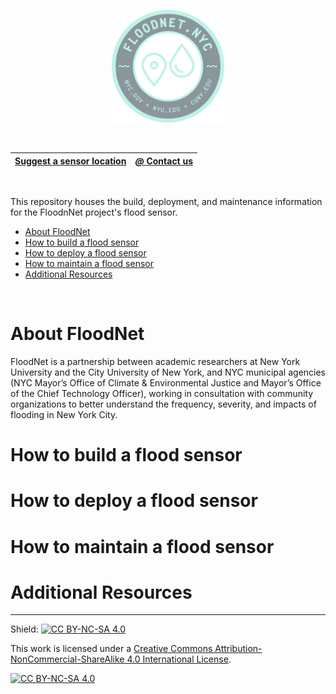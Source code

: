 
<p align="center">
    <a href="https://www.floodnet.nyc/">
        <img src="img/logo.png" height="180">
    </a>
</p>

<br>


| [Suggest a sensor location](https://docs.google.com/forms/d/e/1FAIpQLScIM4Nu0z6l5HO8uzl9k4RGRSzU549LakNMNijnjGAHodFg9w/viewform) | [_@_ Contact us](mailto:info@floodnet.nyc) |
| :----------: | :----------: |

<br>

This repository houses the build, deployment, and maintenance information for the FloodnNet project's flood sensor.
<br>

- [About FloodNet](#about-floodnet)
- [How to build a flood sensor](#how-to-build-a-flood-sensor)
- [How to deploy a flood sensor](#how-to-deploy-a-flood-sensor)
- [How to maintain a flood sensor](#how-to-maintain-a-flood-sensor)
- [Additional Resources](#additional-resources)
<br>

# About FloodNet
FloodNet is a partnership between academic researchers at New York University and the City University of New York, and NYC municipal agencies (NYC Mayor’s Office of Climate & Environmental Justice and Mayor’s Office of the Chief Technology Officer), working in consultation with community organizations to better understand the frequency, severity, and impacts of flooding in New York City.

# How to build a flood sensor

# How to deploy a flood sensor

# How to maintain a flood sensor

# Additional Resources






------------------------------------------------------------------------------------------------------------------------
Shield: [![CC BY-NC-SA 4.0][cc-by-nc-sa-shield]][cc-by-nc-sa]

This work is licensed under a
[Creative Commons Attribution-NonCommercial-ShareAlike 4.0 International License][cc-by-nc-sa].

[![CC BY-NC-SA 4.0][cc-by-nc-sa-image]][cc-by-nc-sa]

[cc-by-nc-sa]: http://creativecommons.org/licenses/by-nc-sa/4.0/
[cc-by-nc-sa-image]: https://licensebuttons.net/l/by-nc-sa/4.0/88x31.png
[cc-by-nc-sa-shield]: https://img.shields.io/badge/License-CC%20BY--NC--SA%204.0-lightgrey.svg
